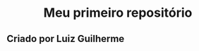 <h1 align= "center">Meu primeiro repositório</h1>
<h2 align"center"> Criado por Luiz Guilherme</h2>
